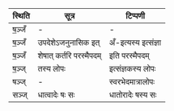 | स्थिति | सूत्र | टिप्पणी |
| ----- | ------- | ------ |
| ष॒ञ्जँ | - | - |
| ष॒ञ्जँ | उपदेशेऽजनुनासिक इत् | अँ-इत्यस्य इत्संज्ञा |
| ष॒ञ्जँ | शेषात् कर्तरि परस्मैपदम् | इति परस्मैपदम् |
| ष॒ञ्ज् | तस्य लोपः | इत्संज्ञकस्य लोपः |
| षञ्ज् | - | स्वरभेदमात्रालोपः |
| सञ्ज् | धात्वादेः षः सः | धातोरादेः षस्य सः |
